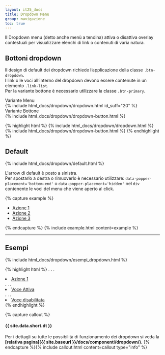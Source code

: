```yaml
---
layout: it25_docs
title: Dropdown Menu
group: navigazione
toc: true
---
```


<!-- Style override for Documentation purposes -->
<style>
 .no-border {
    border: none;
 }
</style>

Il Dropdown menu (detto anche menù a tendina) attiva o disattiva overlay contestuali per visualizzare elenchi di link o contenuti di varia natura.

## Bottoni dropdown

Il design di default dei dropdown richiede l’applicazione della classe `.btn-dropdown`.  
I link o le voci all’interno del dropdown devono essere contenute in un elemento `.link-list`.  
Per la variante bottone è necessario utilizzare la classe `.btn-primary`.

<div class="bd-example">
  <div class="row">
    <div class="col">
      <div class="fst-italic">Variante Menu</div>
      {% include html_docs/dropdown/dropdown.html id_suff="20" %}
    </div>
    <div class="col">
      <div class="fst-italic">Variante Bottone</div>
      {% include html_docs/dropdown/dropdown-button.html %}
      </div>
  </div>
</div>

{% highlight html %}
{% include html_docs/dropdown/dropdown.html %}
{% include html_docs/dropdown/dropdown-button.html %}
{% endhighlight %}

## Default

{% include html_docs/dropdown/default.html %}

L'arrow di default è posto a sinistra.  
Per spostarlo a destra o rimuoverlo è necessario utilizzare: `data-popper-placement='bottom-end'` o `data-popper-placement='hidden'` nel <code>div</code> contenente le voci del menu che viene aperto al click.

{% capture example %}
<div class="dropdown-menu shadow-lg" data-popper-placement="bottom-end">
  <div class="link-list-wrapper">
    <ul class="link-list">
      <li><a class="dropdown-item list-item" href="#"><span>Azione 1</span></a></li>
      <li><a class="dropdown-item list-item" href="#"><span>Azione 2</span></a></li>
      <li><a class="dropdown-item list-item" href="#"><span>Azione 3</span></a></li>
    </ul>
  </div>
</div>
{% endcapture %}
{% include example.html content=example %}

--- 

## Esempi
<div class="bd-example no-border mb-5">
{% include html_docs/dropdown/esempi_dropdown.html %}
</div>

{% highlight html %}
. . . 
<li>
  <a class="dropdown-item list-item" href="#"><span>Azione 1</span></a>
</li>
. . . 
<li>
  <a class="dropdown-item list-item active" href="#"><span>Voce Attiva</span></a>
</li>
. . . 
<li>
  <a class="dropdown-item list-item disabled" href="#"><span>Voce disabilitata</span></a>
</li>
{% endhighlight %}


{% capture callout %}
#### {{ site.data.short.dt }}
Per i dettagli su tutte le possibilità di funzionamento dei dropdown si veda la **[relativa pagina]({{ site.baseurl }}/docs/componenti/dropdown/)**.
{% endcapture %}{% include callout.html content=callout type="info" %}
